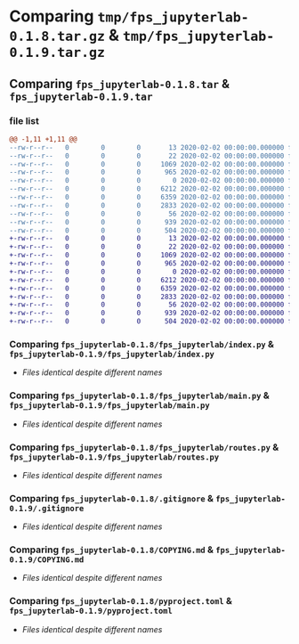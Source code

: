 # Comparing `tmp/fps_jupyterlab-0.1.8.tar.gz` & `tmp/fps_jupyterlab-0.1.9.tar.gz`

## Comparing `fps_jupyterlab-0.1.8.tar` & `fps_jupyterlab-0.1.9.tar`

### file list

```diff
@@ -1,11 +1,11 @@
--rw-r--r--   0        0        0       13 2020-02-02 00:00:00.000000 fps_jupyterlab-0.1.8/MANIFEST.in
--rw-r--r--   0        0        0       22 2020-02-02 00:00:00.000000 fps_jupyterlab-0.1.8/fps_jupyterlab/__init__.py
--rw-r--r--   0        0        0     1069 2020-02-02 00:00:00.000000 fps_jupyterlab-0.1.8/fps_jupyterlab/index.py
--rw-r--r--   0        0        0      965 2020-02-02 00:00:00.000000 fps_jupyterlab-0.1.8/fps_jupyterlab/main.py
--rw-r--r--   0        0        0        0 2020-02-02 00:00:00.000000 fps_jupyterlab-0.1.8/fps_jupyterlab/py.typed
--rw-r--r--   0        0        0     6212 2020-02-02 00:00:00.000000 fps_jupyterlab-0.1.8/fps_jupyterlab/routes.py
--rw-r--r--   0        0        0     6359 2020-02-02 00:00:00.000000 fps_jupyterlab-0.1.8/.gitignore
--rw-r--r--   0        0        0     2833 2020-02-02 00:00:00.000000 fps_jupyterlab-0.1.8/COPYING.md
--rw-r--r--   0        0        0       56 2020-02-02 00:00:00.000000 fps_jupyterlab-0.1.8/README.md
--rw-r--r--   0        0        0      939 2020-02-02 00:00:00.000000 fps_jupyterlab-0.1.8/pyproject.toml
--rw-r--r--   0        0        0      504 2020-02-02 00:00:00.000000 fps_jupyterlab-0.1.8/PKG-INFO
+-rw-r--r--   0        0        0       13 2020-02-02 00:00:00.000000 fps_jupyterlab-0.1.9/MANIFEST.in
+-rw-r--r--   0        0        0       22 2020-02-02 00:00:00.000000 fps_jupyterlab-0.1.9/fps_jupyterlab/__init__.py
+-rw-r--r--   0        0        0     1069 2020-02-02 00:00:00.000000 fps_jupyterlab-0.1.9/fps_jupyterlab/index.py
+-rw-r--r--   0        0        0      965 2020-02-02 00:00:00.000000 fps_jupyterlab-0.1.9/fps_jupyterlab/main.py
+-rw-r--r--   0        0        0        0 2020-02-02 00:00:00.000000 fps_jupyterlab-0.1.9/fps_jupyterlab/py.typed
+-rw-r--r--   0        0        0     6212 2020-02-02 00:00:00.000000 fps_jupyterlab-0.1.9/fps_jupyterlab/routes.py
+-rw-r--r--   0        0        0     6359 2020-02-02 00:00:00.000000 fps_jupyterlab-0.1.9/.gitignore
+-rw-r--r--   0        0        0     2833 2020-02-02 00:00:00.000000 fps_jupyterlab-0.1.9/COPYING.md
+-rw-r--r--   0        0        0       56 2020-02-02 00:00:00.000000 fps_jupyterlab-0.1.9/README.md
+-rw-r--r--   0        0        0      939 2020-02-02 00:00:00.000000 fps_jupyterlab-0.1.9/pyproject.toml
+-rw-r--r--   0        0        0      504 2020-02-02 00:00:00.000000 fps_jupyterlab-0.1.9/PKG-INFO
```

### Comparing `fps_jupyterlab-0.1.8/fps_jupyterlab/index.py` & `fps_jupyterlab-0.1.9/fps_jupyterlab/index.py`

 * *Files identical despite different names*

### Comparing `fps_jupyterlab-0.1.8/fps_jupyterlab/main.py` & `fps_jupyterlab-0.1.9/fps_jupyterlab/main.py`

 * *Files identical despite different names*

### Comparing `fps_jupyterlab-0.1.8/fps_jupyterlab/routes.py` & `fps_jupyterlab-0.1.9/fps_jupyterlab/routes.py`

 * *Files identical despite different names*

### Comparing `fps_jupyterlab-0.1.8/.gitignore` & `fps_jupyterlab-0.1.9/.gitignore`

 * *Files identical despite different names*

### Comparing `fps_jupyterlab-0.1.8/COPYING.md` & `fps_jupyterlab-0.1.9/COPYING.md`

 * *Files identical despite different names*

### Comparing `fps_jupyterlab-0.1.8/pyproject.toml` & `fps_jupyterlab-0.1.9/pyproject.toml`

 * *Files identical despite different names*

